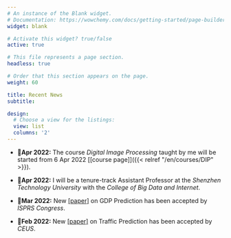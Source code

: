 ```yaml
---
# An instance of the Blank widget.
# Documentation: https://wowchemy.com/docs/getting-started/page-builder/
widget: blank

# Activate this widget? true/false
active: true

# This file represents a page section.
headless: true

# Order that this section appears on the page.
weight: 60

title: Recent News
subtitle: 

design:
  # Choose a view for the listings:
  view: list
  columns: '2'
---
```

- :school:**Apr 2022:**  The course *Digital Image Processing* taught by me will be started from 6 Apr 2022 [[course page]]({{< relref "/en/courses/DIP" >}}).

- :mega:**Apr 2022:**  I will be a tenure-track Assistant Professor at the *Shenzhen Technology University* with the *College of Big Data and Internet*.

- :page_with_curl:**Mar 2022:**  New [[paper]](https://www.isprs2022-nice.com/) on GDP Prediction has been accepted by *ISPRS Congress*.

- :page_with_curl:**Feb 2022:**  New [[paper]](https://www.sciencedirect.com/science/article/pii/S0198971522000205?via%3Dihub) on Traffic Prediction has been accepted by *CEUS*.